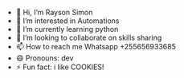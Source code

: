 - 👋 Hi, I’m Rayson Simon
- 👀 I’m interested in Automations 
- 🌱 I’m currently learning python 
- 💞️ I’m looking to collaborate on skills sharing 
- 📫 How to reach me Whatsapp +255656933685
- 😄 Pronouns: dev 
- ⚡ Fun fact: i like COOKIES! 

<!---
ENG-RAYSONSIMON/ENG-RAYSONSIMON is a ✨ special ✨ repository because its `README.md` (this file) appears on your GitHub profile.
You can click the Preview link to take a look at your changes.
--->
